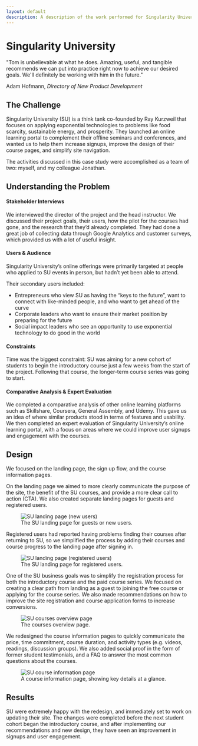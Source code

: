 ```yaml
---
layout: default
description: A description of the work performed for Singularity University, including expert evaluation, stakeholder interviews, wireframing, ux design.
---
```


<div class="row case-study justify-content-center">
  <div class="col-12 col-sm-8 offset-sm-2">
    <h1>Singularity University</h1>
  </div>
</div>

<div class="row case-study justify-content-center">
  <div class="col-12 col-sm-8 offset-sm-2">
    <div class="testimonial">
      <p>"Tom is unbelievable at what he does. Amazing, useful, and tangible recommends we can put into practice right now to achieve our desired goals. We'll definitely be working with him in the future."</p>
      <p class="small">Adam Hofmann, <em>Directory of New Product Development</em></p>
    </div>
  </div>
</div>

<div class="row case-study justify-content-center">
  <div class="col-10 offset-1 col-sm-10 offset-sm-1 col-md-8 offset-md-2 col-lg-6 offset-lg-3">
    <h2>The Challenge</h2>
    <p>Singularity University (SU) is a think tank co-founded by Ray Kurzweil that focuses on applying exponential technologies to problems like food scarcity, sustainable energy, and prosperity. They launched an online learning portal to complement their offline seminars and conferences, and wanted us to help them increase signups, improve the design of their course pages, and simplify site navigation.</p>
    <p>The activities discussed in this case study were accomplished as a team of two: myself, and my colleague Jonathan.</p>
  </div>
</div>

<div class="row case-study justify-content-center">
  <div class="col-10 offset-1 col-sm-10 offset-sm-1 col-md-8 offset-md-2 col-lg-6 offset-lg-3">
    <h2>Understanding the Problem</h2>
    <h4>Stakeholder Interviews</h4>
    <p>We interviewed the director of the project and the head instructor. We discussed their project goals, their users, how the pilot for the courses had gone, and the research that they’d already completed. They had done a great job of collecting data through Google Analytics and customer surveys, which provided us with a lot of useful insight.</p>
    <h4>Users &amp; Audience</h4>
    <p>Singularity University’s online offerings were primarily targeted at people who applied to SU events in person, but hadn’t yet been able to attend.</p>
    <p>Their secondary users included:</p>
    <ul>
      <li>Entrepreneurs who view SU as having the “keys to the future”, want to connect with like-minded people, and who want to get ahead of the curve</li>
      <li>Corporate leaders who want to ensure their market position by preparing for the future</li>
      <li>Social impact leaders who see an opportunity to use exponential technology to do good in the world</li>
    </ul>
    <h4>Constraints</h4>
    <p>Time was the biggest constraint: SU was aiming for a new cohort of students to begin the introductory course just a few weeks from the start of the project. Following that course, the longer-term course series was going to start.</p>
    <h4>Comparative Analysis &amp; Expert Evaluation</h4>
    <p>We completed a comparative analysis of other online learning platforms such as Skillshare, Coursera, General Assembly, and Udemy. This gave us an idea of where similar products stood in terms of features and usability. We then completed an expert evaluation of Singularity University’s online learning portal, with a focus on areas where we could improve user signups and engagement with the courses.</p>
  </div>
</div>

<div class="row case-study justify-content-center">
  <div class="col-10 offset-1 col-sm-10 offset-sm-1 col-md-8 offset-md-2 col-lg-6 offset-lg-3">
    <h2>Design</h2>
    <p>We focused on the landing page, the sign up flow, and the course information pages.</p>
    <p>On the landing page we aimed to more clearly communicate the purpose of the site, the benefit of the SU courses, and provide a more clear call to action (CTA). We also created separate landing pages for guests and registered users.</p>
    <figure class="figure">
      <img class="img-responsive" src="{{ site.baseurl }}/images/portfolio/case_studies/su-landing.jpg" alt="SU landing page (new users)" />
      <figcaption class="figure-caption">The SU landing page for guests or new users.</figcaption>
    </figure>
    <p>Registered users had reported having problems finding their courses after returning to SU, so we simplified the process by adding their courses and course progress to the landing page after signing in.</p>
    <figure class="figure">
      <img class="img-responsive" src="{{ site.baseurl }}/images/portfolio/case_studies/su-landing-registered.jpg" alt="SU landing page (registered users)" />
      <figcaption class="figure-caption">The SU landing page for registered users.</figcaption>
    </figure>
    <p>One of the SU business goals was to simplify the registration process for both the introductory course and the paid course series. We focused on creating a clear path from landing as a guest to joining the free course or applying for the course series. We also made recommendations on how to improve the site registration and course application forms to increase conversions.</p>
    <figure class="figure">
      <img class="img-responsive" src="{{ site.baseurl }}/images/portfolio/case_studies/su-courses.jpg" alt="SU courses overview page" />
      <figcaption class="figure-caption">The courses overview page.</figcaption>
    </figure>
    <p>We redesigned the course information pages to quickly communicate the price, time commitment, course duration, and activity types (e.g. videos, readings, discussion groups). We also added social proof in the form of former student testimonials, and a FAQ to answer the most common questions about the courses.</p>
    <figure class="figure">
      <img class="img-responsive" src="{{ site.baseurl }}/images/portfolio/case_studies/su-courseinfo.jpg" alt="SU course information page" />
      <figcaption class="figure-caption">A course information page, showing key details at a glance.</figcaption>
    </figure>
  </div>
</div>

<div class="row case-study justify-content-center">
  <div class="col-10 offset-1 col-sm-10 offset-sm-1 col-md-8 offset-md-2 col-lg-6 offset-lg-3">
    <h2>Results</h2>
    <p>SU were extremely happy with the redesign, and immediately set to work on updating their site. The changes were completed before the next student cohort began the introductory course, and after implementing our recommendations and new design, they have seen an improvement in signups and user engagement.</p>
  </div>
</div>
